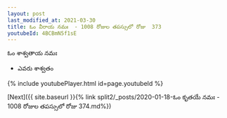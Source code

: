 ```yaml
---
layout: post
last_modified_at: 2021-03-30
title: ఓం వీరాయ నమః  - 1008 రోజుల తపస్సులో రోజు  373
youtubeId: 4BCBmN5f1sE
---
```

 
 
 ఓం శాశ్వతాయ నమః  
 
 -  ఎవరు శాశ్వతం 
 
  
 
  
 
 
 
 
 
 


{% include youtubePlayer.html id=page.youtubeId %}
 
[Next]({{ site.baseurl }}{% link  split2/_posts/2020-01-18-ఓం కృతయే నమః  - 1008 రోజుల తపస్సులో రోజు  374.md%})
 
